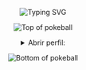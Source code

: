 <div align="center">

![Typing SVG](https://readme-typing-svg.herokuapp.com?size=18&center=true&vCenter=true&width=420&lines=Bienvenido+a+mi+perfil+de+GitHub!)


![Top of pokeball](https://user-images.githubusercontent.com/44261381/209363264-ac854d3c-2cc2-44c4-928e-8a08d1013f46.png)

<details>
<summary>Abrir perfil:</summary>

<div>
  <div align="center">
  <a href="https://1999azzar.github.io/1999AZZAR/">
  <img  src="https://github.com/1999AZZAR/1999AZZAR/blob/main/resources/img/grid-snake.svg"/></a>
</div>
  <div align=center>
      <img src="https://readme-typing-svg.demolab.com?font=VT323&size=35&duration=3500&pause=300&color=A89568&center=true&vCenter=true&width=500&lines=Hola%2C+¡Bienvenido+a+mi+GitHub!;Soy+Juanma;Web+developer;Al+que+le+encanta+el+Frontend">

  </div>
</div>

<details>
<summary>Sobre mí:</summary>

<div align="left">

```js
/**
 * Mi perfil.
 * @constructor
 * @param {string} ciudad - Sevilla, España.
 * @param {string} lenguajes - Español, Inglés.
 * @param {string} intereses - Frontend(Angular, Vue.js, React.js..).
 * @param {string} hobbies - Anime, Cultura japo & música.
 * @param {string} educación - Instituto Tecnológico Superior, ADA ITS. 
 * @param {Date} cumpleaños - 8 Enero 2002.
 */
```

</div>

</details>

<details>
<summary>Herramientas:</summary>
<div>
  <p style="display: inline-block;" align="center">
    <kbd>
      <kbd>Backend:</kbd>
      <br>
      <br>
      <img width="40px" src="https://cdn.jsdelivr.net/gh/devicons/devicon/icons/java/java-plain.svg" />
      <img width="40px" src="https://cdn.jsdelivr.net/gh/devicons/devicon/icons/javascript/javascript-original.svg" /> 
      <img width="40px" src="https://raw.githubusercontent.com/devicons/devicon/master/icons/nodejs/nodejs-original-wordmark.svg" />
    </kbd>
    <kbd>
      <kbd>Frontend:</kbd>
      <br>
      <br>
      <img width="40px" src="https://cdn.jsdelivr.net/gh/devicons/devicon/icons/html5/html5-original.svg" /> 
      <img width="40px" src="https://cdn.jsdelivr.net/gh/devicons/devicon/icons/css3/css3-plain-wordmark.svg" /> 
      <img width="40px" src="https://cdn.jsdelivr.net/gh/devicons/devicon/icons/bootstrap/bootstrap-plain.svg" />
      <img width="40px" src="https://www.vectorlogo.zone/logos/tailwindcss/tailwindcss-icon.svg" /> 
    </kbd>
    <kbd>
      <kbd>Database:</kbd>
      <br>
      <br>
      <img width="40px" src="https://cdn.jsdelivr.net/gh/devicons/devicon/icons/mysql/mysql-plain.svg" />
      <img width="40px" src="https://cdn.jsdelivr.net/gh/devicons/devicon/icons/mongodb/mongodb-plain.svg" />
    </kbd>
    <br>
    <br>
    <kbd>
    <kbd>
    <kbd>
      <kbd>Herramientas de trabajo:</kbd>
      <br>
      <br>
      <img width="40px" src="https://cdn.jsdelivr.net/gh/devicons/devicon/icons/vscode/vscode-original.svg" />
      <img width="40px" src="https://upload.wikimedia.org/wikipedia/en/d/d2/Sublime_Text_3_logo.png" />
      <img width="40px" src="https://www.vectorlogo.zone/logos/figma/figma-icon.svg" />
  </kbd>
  </p>
</div>
</details>

<details>
<summary>Más de mí:</summary>
<table style="border: none">
  <tr>
  <td width="50%" valign="top">


## Conecta Conmigo! 

<p align="center">
<a href="https://www.linkedin.com/in/juan-manuel-ramos-rodriguez" target="_blank">
<img align="left" src=https://img.shields.io/badge/linkedin-%2300acee.svg?color=405DE6&style=for-the-badge&logo=linkedin&logoColor=white alt=linkedin style="margin-bottom: 5px;" /> <br><br>
<a href="mailto:jmramosrodriguez@outlook.es" target="blank"><img align="left" src="https://img.shields.io/badge/jmramosrodriguez@outlook.es-D14836?style=for-the-badge&logo=gmail&logoColor=white" /></a>
</a></p>

</td>
<td width="50%" valign="top">
  
## ANIKU

<p align="center"> Este es mi TFG realizado con Angular + Nodejs. 
<a href="https://aniku.netlify.app" target="_blank">Aniku</a>

  </td>
  </tr>
</table>
</details>

</details>

![Bottom of pokeball](https://user-images.githubusercontent.com/44261381/209363271-905d2a5e-8a18-44c0-a450-45dddd4d5036.png)

</div>

<br>

